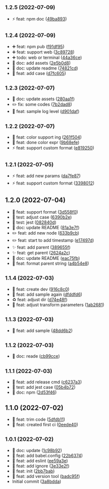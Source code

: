## <small>1.2.5 (2022-07-09)</small>

* :zap: feat: npm doc ([49ba893](https://github.com/zacard-orc/babel-plugin-xyconsole/commit/49ba893))



## <small>1.2.4 (2022-07-09)</small>

* :heavy_plus_sign: feat: npm pub ([f91df95](https://github.com/zacard-orc/babel-plugin-xyconsole/commit/f91df95))
* :heavy_plus_sign: feat: support web ([3c89728](https://github.com/zacard-orc/babel-plugin-xyconsole/commit/3c89728))
* :heavy_plus_sign: todo: web or terminal ([44a36ce](https://github.com/zacard-orc/babel-plugin-xyconsole/commit/44a36ce))
* :memo: doc: add assets ([2e5b0d8](https://github.com/zacard-orc/babel-plugin-xyconsole/commit/2e5b0d8))
* :memo: doc: update readme ([74821cd](https://github.com/zacard-orc/babel-plugin-xyconsole/commit/74821cd))
* :wrench: feat: add case ([d7fc605](https://github.com/zacard-orc/babel-plugin-xyconsole/commit/d7fc605))



## <small>1.2.3 (2022-07-07)</small>

* :memo: doc: update assets ([280aa1f](https://github.com/zacard-orc/babel-plugin-xyconsole/commit/280aa1f))
* :pencil2: fix: some codes ([7b2dad8](https://github.com/zacard-orc/babel-plugin-xyconsole/commit/7b2dad8))
* :truck: feat: sample log level ([d901daf](https://github.com/zacard-orc/babel-plugin-xyconsole/commit/d901daf))



## <small>1.2.2 (2022-07-07)</small>

* :lipstick: feat: color support ing ([261f504](https://github.com/zacard-orc/babel-plugin-xyconsole/commit/261f504))
* :lipstick: feat: done color expr ([9b68efe](https://github.com/zacard-orc/babel-plugin-xyconsole/commit/9b68efe))
* :zap: feat: support custom format ([e819250](https://github.com/zacard-orc/babel-plugin-xyconsole/commit/e819250))



## <small>1.2.1 (2022-07-05)</small>

* :zap: feat: add new params ([da7fe87](https://github.com/zacard-orc/babel-plugin-xyconsole/commit/da7fe87))
* :zap: feat: support custom format ([3398012](https://github.com/zacard-orc/babel-plugin-xyconsole/commit/3398012))



## 1.2.0 (2022-07-04)

* :art: feat: support format ([3d558f0](https://github.com/zacard-orc/babel-plugin-xyconsole/commit/3d558f0))
* :construction_worker: test: adjust case ([6390b2e](https://github.com/zacard-orc/babel-plugin-xyconsole/commit/6390b2e))
* :construction_worker: test: jest ([082840d](https://github.com/zacard-orc/babel-plugin-xyconsole/commit/082840d))
* :construction: doc: update README ([81a3e7f](https://github.com/zacard-orc/babel-plugin-xyconsole/commit/81a3e7f))
* :pencil2: feat: add new node ([633b9cb](https://github.com/zacard-orc/babel-plugin-xyconsole/commit/633b9cb))
* :pencil2: feat: start to add timestamp ([e17497d](https://github.com/zacard-orc/babel-plugin-xyconsole/commit/e17497d))
* :sparkles: feat: add parent ([389655f](https://github.com/zacard-orc/babel-plugin-xyconsole/commit/389655f))
* :sparkles: feat: get parent ([2624a2c](https://github.com/zacard-orc/babel-plugin-xyconsole/commit/2624a2c))
* :tada: doc: update README ([eac75fb](https://github.com/zacard-orc/babel-plugin-xyconsole/commit/eac75fb))
* :tada: feat: format parent string ([a4b54e8](https://github.com/zacard-orc/babel-plugin-xyconsole/commit/a4b54e8))



## <small>1.1.4 (2022-07-03)</small>

* :construction_worker: feat: create dev ([916c8c0](https://github.com/zacard-orc/babel-plugin-xyconsole/commit/916c8c0))
* :memo: feat: add sample again ([dfddfd6](https://github.com/zacard-orc/babel-plugin-xyconsole/commit/dfddfd6))
* :recycle: feat: adjust dir ([d74e48f](https://github.com/zacard-orc/babel-plugin-xyconsole/commit/d74e48f))
* :wrench: feat: adjust transform parameters ([1ab2681](https://github.com/zacard-orc/babel-plugin-xyconsole/commit/1ab2681))



## <small>1.1.3 (2022-07-03)</small>

* :memo: feat: add sample ([48dd6b2](https://github.com/zacard-orc/babel-plugin-xyconsole/commit/48dd6b2))



## <small>1.1.2 (2022-07-03)</small>

* :memo: doc: reade ([cb99cce](https://github.com/zacard-orc/babel-plugin-xyconsole/commit/cb99cce))



## <small>1.1.1 (2022-07-03)</small>

* :construction: feat: add release cmd ([c6237a3](https://github.com/zacard-orc/babel-plugin-xyconsole/commit/c6237a3))
* :construction: test: add jest case ([05b4b72](https://github.com/zacard-orc/babel-plugin-xyconsole/commit/05b4b72))
* :memo: doc: npm ([2d53f46](https://github.com/zacard-orc/babel-plugin-xyconsole/commit/2d53f46))



## 1.1.0 (2022-07-02)

* :hammer: feat: trim code ([5dfdb11](https://github.com/zacard-orc/babel-plugin-xyconsole/commit/5dfdb11))
* :rocket: feat: created first ci ([0eede40](https://github.com/zacard-orc/babel-plugin-xyconsole/commit/0eede40))



## <small>1.0.1 (2022-07-02)</small>

* :art: doc: update ([1c98b92](https://github.com/zacard-orc/babel-plugin-xyconsole/commit/1c98b92))
* :art: feat: add babel.config ([22b6374](https://github.com/zacard-orc/babel-plugin-xyconsole/commit/22b6374))
* :art: feat: add eslint ([ee59a3e](https://github.com/zacard-orc/babel-plugin-xyconsole/commit/ee59a3e))
* :art: feat: add ignore ([3e33e2f](https://github.com/zacard-orc/babel-plugin-xyconsole/commit/3e33e2f))
* :art: feat: init ([2bb7bab](https://github.com/zacard-orc/babel-plugin-xyconsole/commit/2bb7bab))
* :construction: feat: add version tool ([badc95f](https://github.com/zacard-orc/babel-plugin-xyconsole/commit/badc95f))
* Initial commit ([3a8bdda](https://github.com/zacard-orc/babel-plugin-xyconsole/commit/3a8bdda))



